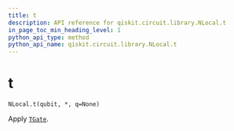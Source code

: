 ```yaml
---
title: t
description: API reference for qiskit.circuit.library.NLocal.t
in_page_toc_min_heading_level: 1
python_api_type: method
python_api_name: qiskit.circuit.library.NLocal.t
---
```


# t

<span id="qiskit.circuit.library.NLocal.t" />

`NLocal.t(qubit, *, q=None)`

Apply [`TGate`](qiskit.circuit.library.TGate "qiskit.circuit.library.TGate").

